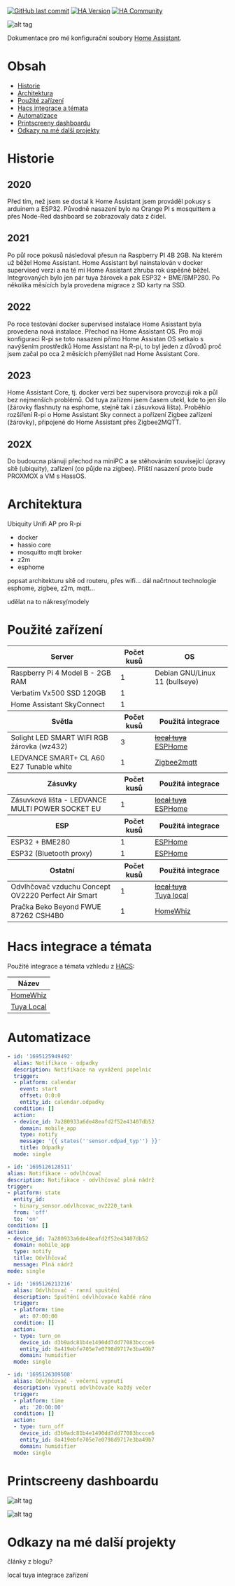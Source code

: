 [![GitHub last commit](https://img.shields.io/github/last-commit/kuca171/home-assistant-config)](https://github.com/kuca171/home-assistant-config/commits/main)
[![HA Version](https://img.shields.io/badge/Running%20Home%20Asssistant-2024.1.6%20-green)](https://github.com/home-assistant/core/releases/tag/2024.1.6)
[![HA Community](https://img.shields.io/badge/HA%20community-forum-green)](https://community.home-assistant.io/u/kuca171/summary)

![alt tag](img/mydashboard.png)

Dokumentace pro mé konfigurační soubory [Home Assistant](https://home-assistant.io/).

# Obsah

- [Historie](#historie)
- [Architektura](#architektura)
- [Použité zařízení](#použité-zařízení)
- [Hacs integrace a témata](#hacs-integrace-a-témata)
- [Automatizace](#automatizace)
- [Printscreeny dashboardu](#printscreeny-dashboardu)
- [Odkazy na mé další projekty](#odkazy-na-mé-další-projekty)

# Historie

## 2020
Před tím, než jsem se dostal k Home Assistant jsem prováděl pokusy s arduinem a ESP32. Původně nasazení bylo na Orange PI s mosquittem a přes Node-Red dashboard se zobrazovaly data z čidel.

## 2021
Po půl roce pokusů následoval přesun na Raspberry PI 4B 2GB. Na kterém už běžel Home Assistant. Home Assistant byl nainstalován v docker supervised verzi a na té mi Home Assistant zhruba rok úspěšně běžel. Integrovaných bylo jen pár tuya žárovek a pak ESP32 + BME/BMP280. Po několika měsících byla provedena migrace z SD karty na SSD.

## 2022
Po roce testování docker supervised instalace Home Asisstant byla provedena nová instalace. Přechod na Home Assistant OS. 
Pro moji konfiguraci R-pi se toto nasazení přímo Home Assistan OS setkalo s navýšením prostředků Home Assistant na R-pi, to byl jeden z důvodů proč jsem začal po cca 2 měsících přemýšlet nad Home Assistant Core.

## 2023
Home Assistant Core, tj. docker verzi bez supervisora provozuji rok a půl bez nejmenších problémů. Od tuya zařízení jsem časem utekl, kde to jen šlo (žárovky flashnuty na esphome, stejně tak i zásuvková lišta). Proběhlo rozšíření R-pi o Home Assistant Sky connect a pořízení Zigbee zařízení (žárovky), připojené do Home Assistant přes Zigbee2MQTT.

## 202X
Do budoucna plánuji přechod na miniPC a se stěhováním související úpravy sítě (ubiquity), zařízení (co půjde na zigbee). Příští nasazení proto bude PROXMOX a VM s HassOS.

# Architektura


Ubiquity Unifi AP pro
R-pi
  - docker
  - hassio core
  - mosquitto mqtt broker
  - z2m
  - esphome

popsat architekturu sítě od routeru, přes wifi... 
dál načrtnout technologie esphome, zigbee, z2m, mqtt...

udělat na to nákresy/modely

# Použité zařízení

<!-- start-table -->

<table>
  <thead>
    <tr>
      <th>Server</th>
      <th>Počet kusů </th>
      <th>OS</th>
    </tr>
  </thead>
  <tbody>
    <tr>
      <td>Raspberry Pi 4 Model B - 2GB RAM</td>
      <td>1</td>
      <td>Debian GNU/Linux 11 (bullseye)</td>
    </tr>
    <tr>
      <td>Verbatim Vx500 SSD 120GB</td>
      <td>1</td>
      <td></td>
    </tr>
    <tr>
      <td>Home Assistant SkyConnect</td>
      <td>1</td>
      <td></td>
    </tr>
  </tbody>
  <thead>
    <tr>
      <th>Světla</th> 
      <th>Počet kusů</th>
      <th>Použitá integrace</th>
    </tr>
  </thead>
  <tbody>
    <tr>
      <td>Solight LED SMART WIFI RGB žárovka (wz432)</td>
      <td>3</td>
      <td><a href="https://github.com/rospogrigio/localtuya/"><s>local tuya</s></a><br /><a href="https://esphome.io/">ESPHome</a></td>
    </tr>
    <tr>
      <td>LEDVANCE SMART+ CL A60 E27 Tunable white</td>
      <td>1</td>
      <td><a href="https://www.zigbee2mqtt.io/devices/4058075729001.html#ledvance-4058075729001">Zigbee2mqtt</a></td>
    </tr>
  </tbody>
  <thead>
    <tr>
      <th>Zásuvky</th> 
      <th>Počet kusů</th>
      <th>Použitá integrace</th>
    </tr>
  </thead>
  <tbody>
    <tr>
      <td>Zásuvková lišta - LEDVANCE MULTI POWER SOCKET EU</td>
      <td>1</td>
      <td><a href="https://github.com/rospogrigio/localtuya/"><s>local tuya</s></a><br /><a href="https://esphome.io/">ESPHome</a></td>
    </tr>
  </tbody>
  <thead>
    <tr>
      <th>ESP</th>
      <th>Počet kusů</th>
      <th>Použitá integrace</th>
    </tr>
  </thead>
  <tbody>
    <tr>
      <td>ESP32 + BME280</td>
      <td>1</td>
      <td><a href="https://esphome.io/">ESPHome</a></td>
    </tr>
    <tr>
      <td>ESP32 (Bluetooth proxy)</td>
      <td>1</td>
      <td><a href="https://esphome.io/">ESPHome</a></td>
    </tr>
  </tbody>
  <thead>
    <tr>
      <th>Ostatní</th>
      <th>Počet kusů</th>
      <th>Použitá integrace</th>
    </tr>
  </thead>
  <tbody>
    <tr>
      <td>Odvlhčovač vzduchu Concept OV2220 Perfect Air Smart</td>
      <td>1</td>
      <td><a href="https://github.com/rospogrigio/localtuya/"><s>local tuya</s></a><br /><a href="https://github.com/make-all/tuya-local">Tuya local</a></td>
    </tr>
    <tr>
      <td>Pračka Beko Beyond FWUE 87262 CSH4B0</td>
      <td>1</td>
      <td><a href="https://github.com/home-assistant-HomeWhiz/home-assistant-HomeWhiz">HomeWhiz</a></td>
    </tr>
  </tbody>
</table>
<!-- end-table -->


# Hacs integrace a témata

Použité integrace a témata vzhledu z [HACS](https://hacs.xyz/):

<!-- start-table -->

<table>
  <thead>
    <tr>
      <th>Název</th>
    </tr>
  </thead>
  <tbody>
    <tr>
      <td><a href="https://github.com/home-assistant-HomeWhiz/home-assistant-HomeWhiz">HomeWhiz</a></td>
    </tr>
    <tr>
      <td><a href="https://github.com/make-all/tuya-local">Tuya Local</a></td>
    </tr>
  </tbody>
</table>

<!-- end-table -->

# Automatizace

```yaml
- id: '1695125949492'
  alias: Notifikace - odpadky
  description: Notifikace na vyvážení popelnic
  trigger:
  - platform: calendar
    event: start
    offset: 0:0:0
    entity_id: calendar.odpadky
  condition: []
  action:
  - device_id: 7a280933a6de48eafd2f52e43407db52
    domain: mobile_app
    type: notify
    message: '{{ states(''sensor.odpad_typ'') }}'
    title: Odpadky
  mode: single
```

  ```yaml
- id: '1695126128511'
  alias: Notifikace - odvlhčovač
  description: Notifikace - odvlhčovač plná nádrž
  trigger:
  - platform: state
    entity_id:
    - binary_sensor.odvlhcovac_ov2220_tank
    from: 'off'
    to: 'on'
  condition: []
  action:
  - device_id: 7a280933a6de48eafd2f52e43407db52
    domain: mobile_app
    type: notify
    title: Odvlhčovač
    message: Plná nádrž
  mode: single
```

```yaml
- id: '1695126213216'
  alias: Odvlhčovač - ranní spuštění
  description: Spuštění odvlhčovače každé ráno
  trigger:
  - platform: time
    at: 07:00:00
  condition: []
  action:
  - type: turn_on
    device_id: d3b9adc81b4e1490dd7dd77083bccce6
    entity_id: 8a419ebfe705e7e0798d9717e3ba49b7
    domain: humidifier
  mode: single
  ```

```yaml
- id: '1695126309508'
  alias: Odvlhčovač - večerní vypnutí
  description: Vypnutí odvlhčovače každý večer
  trigger:
  - platform: time
    at: '20:00:00'
  condition: []
  action:
  - type: turn_off
    device_id: d3b9adc81b4e1490dd7dd77083bccce6
    entity_id: 8a419ebfe705e7e0798d9717e3ba49b7
    domain: humidifier
  mode: single
```

# Printscreeny dashboardu

![alt tag](img/mydashboard.png)

![alt tag](img/mydashboard2.png)

# Odkazy na mé další projekty

články z blogu?

local tuya integrace zařízení